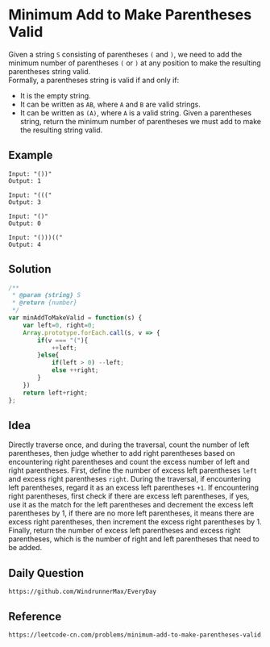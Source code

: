 # Minimum Add to Make Parentheses Valid
Given a string `S` consisting of parentheses `(` and `)`, we need to add the minimum number of parentheses `(` or `)` at any position to make the resulting parentheses string valid.  
Formally, a parentheses string is valid if and only if:  
* It is the empty string.
* It can be written as `AB`, where `A` and `B` are valid strings.
* It can be written as `(A)`, where `A` is a valid string.
Given a parentheses string, return the minimum number of parentheses we must add to make the resulting string valid.

## Example

```
Input: "())"
Output: 1
```

```
Input: "((("
Output: 3
```

```
Input: "()"
Output: 0
```

```
Input: "()))(("
Output: 4
```


## Solution

```javascript
/**
 * @param {string} S
 * @return {number}
 */
var minAddToMakeValid = function(s) {
    var left=0, right=0;
    Array.prototype.forEach.call(s, v => {
        if(v === "("){
            ++left;
        }else{
            if(left > 0) --left;
            else ++right;
        }
    })
    return left+right;
};
```

## Idea
Directly traverse once, and during the traversal, count the number of left parentheses, then judge whether to add right parentheses based on encountering right parentheses and count the excess number of left and right parentheses. First, define the number of excess left parentheses `left` and excess right parentheses `right`. During the traversal, if encountering left parentheses, regard it as an excess left parentheses `+1`. If encountering right parentheses, first check if there are excess left parentheses, if yes, use it as the match for the left parentheses and decrement the excess left parentheses by 1, if there are no more left parentheses, it means there are excess right parentheses, then increment the excess right parentheses by 1. Finally, return the number of excess left parentheses and excess right parentheses, which is the number of right and left parentheses that need to be added.

## Daily Question

```
https://github.com/WindrunnerMax/EveryDay
```

## Reference

```
https://leetcode-cn.com/problems/minimum-add-to-make-parentheses-valid
```